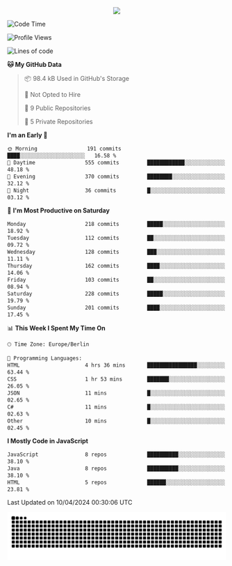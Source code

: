 <p align="center">
</p>
<a href="">
  <p align="center">
    <img align="center" src="https://lanyard.cnrad.dev/api/531896089096486922?borderRadius=30px" />
  </p>
</a>

<!--START_SECTION:waka-->
![Code Time](http://img.shields.io/badge/Code%20Time-847%20hrs%2035%20mins-blue)

![Profile Views](http://img.shields.io/badge/Profile%20Views-127-blue)

![Lines of code](https://img.shields.io/badge/From%20Hello%20World%20I%27ve%20Written-3.9%20million%20lines%20of%20code-blue)

**🐱 My GitHub Data** 

> 📦 98.4 kB Used in GitHub's Storage 
 > 
> 🚫 Not Opted to Hire
 > 
> 📜 9 Public Repositories 
 > 
> 🔑 5 Private Repositories 
 > 
**I'm an Early 🐤** 

```text
🌞 Morning                191 commits         ████░░░░░░░░░░░░░░░░░░░░░   16.58 % 
🌆 Daytime                555 commits         ████████████░░░░░░░░░░░░░   48.18 % 
🌃 Evening                370 commits         ████████░░░░░░░░░░░░░░░░░   32.12 % 
🌙 Night                  36 commits          █░░░░░░░░░░░░░░░░░░░░░░░░   03.12 % 
```
📅 **I'm Most Productive on Saturday** 

```text
Monday                   218 commits         █████░░░░░░░░░░░░░░░░░░░░   18.92 % 
Tuesday                  112 commits         ██░░░░░░░░░░░░░░░░░░░░░░░   09.72 % 
Wednesday                128 commits         ███░░░░░░░░░░░░░░░░░░░░░░   11.11 % 
Thursday                 162 commits         ████░░░░░░░░░░░░░░░░░░░░░   14.06 % 
Friday                   103 commits         ██░░░░░░░░░░░░░░░░░░░░░░░   08.94 % 
Saturday                 228 commits         █████░░░░░░░░░░░░░░░░░░░░   19.79 % 
Sunday                   201 commits         ████░░░░░░░░░░░░░░░░░░░░░   17.45 % 
```


📊 **This Week I Spent My Time On** 

```text
🕑︎ Time Zone: Europe/Berlin

💬 Programming Languages: 
HTML                     4 hrs 36 mins       ████████████████░░░░░░░░░   63.44 % 
CSS                      1 hr 53 mins        ███████░░░░░░░░░░░░░░░░░░   26.05 % 
JSON                     11 mins             █░░░░░░░░░░░░░░░░░░░░░░░░   02.65 % 
C#                       11 mins             █░░░░░░░░░░░░░░░░░░░░░░░░   02.63 % 
Other                    10 mins             █░░░░░░░░░░░░░░░░░░░░░░░░   02.45 % 
```

**I Mostly Code in JavaScript** 

```text
JavaScript               8 repos             ██████████░░░░░░░░░░░░░░░   38.10 % 
Java                     8 repos             ██████████░░░░░░░░░░░░░░░   38.10 % 
HTML                     5 repos             ██████░░░░░░░░░░░░░░░░░░░   23.81 % 
```




 Last Updated on 10/04/2024 00:30:06 UTC
<!--END_SECTION:waka-->
<img alt="github contribution grid snake animation" src="https://raw.githubusercontent.com/vxnsin/vxnsin/output/github-contribution-grid-snake-dark.svg">
